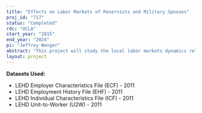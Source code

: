 ```yaml
---
title: "Effects on Labor Markets of Reservists and Military Spouses"
proj_id: "717"
status: "Completed"
rdc: "UCLA"
start_year: "2015"
end_year: "2024"
pi: "Jeffrey Wenger"
abstract: "This project will study the local labor markets dynamics related to two understudied segments of the U.S. population which likely differ from the rest of the population, particularly in recent years. These two subpopulations are reservists and the civilian spouses of military service members. The project will analyze the effects on reservists of leaving the civilian labor market temporarily; the cumulative effects of reservist activations on local labor markets and firms that employ reservists; and the effects of deployments on the labor market experiences of civilian spouses of military service members. "
layout: project
---
```


**Datasets Used:**

  - LEHD Employer Characteristics File (ECF) - 2011 
  - LEHD Employment History File (EHF) - 2011 
  - LEHD Individual Characteristics File (ICF) - 2011 
  - LEHD Unit-to-Worker (U2W) - 2011 


